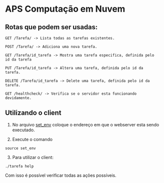 # APS Computação em Nuvem


## Rotas que podem ser usadas:
```
GET /Tarefa/ -> Lista todas as tarefas existentes.

POST /Tarefa/ -> Adiciona uma nova tarefa.

GET /Tarefa/id_tarefa -> Mostra uma tarefa especifica, definida pelo id da tarefa

PUT /Tarefa/id_tarefa -> Altera uma tarefa, definida pelo id da tarefa.

DELETE /Tarefa/id_tarefa -> Delete uma tarefa, definida pelo id da tarefa.

GET /healthcheck/ -> Verifica se o servidor esta funcionando devidamente.
```

## Utilizando o client

1) No arquivo [set_env](https://github.com/decoejz/APS-cloud-comp/blob/master/set_env) coloque o endereço em que o webserver esta sendo executado.

2) Execute o comando

```
source set_env
```

3) Para utilizar o client:

```
./tarefa help
```

Com isso é possível verificar todas as ações possíveis.
